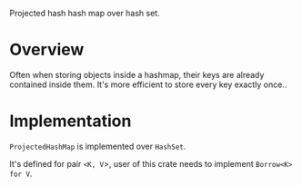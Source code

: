 Projected hash hash map over hash set.

# Overview
Often when storing objects inside a hashmap, their keys are already contained
inside them. It's more efficient to store every key exactly once..

# Implementation
`ProjectedHashMap` is implemented over `HashSet`.

It's defined for pair `<K, V`>, user of this crate needs to implement
`Borrow<K> for V`.
